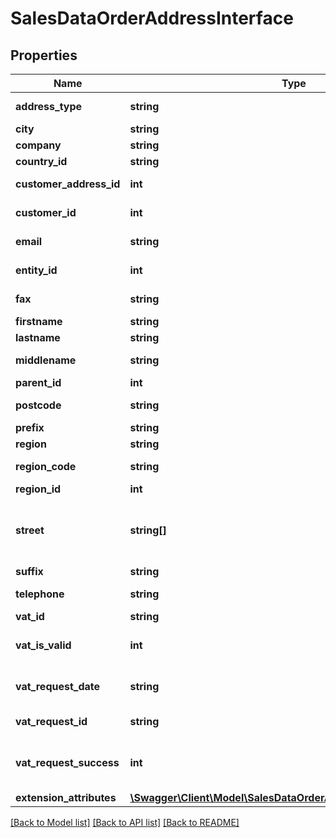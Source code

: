 # SalesDataOrderAddressInterface

## Properties
Name | Type | Description | Notes
------------ | ------------- | ------------- | -------------
**address_type** | **string** | Address type. | 
**city** | **string** | City. | 
**company** | **string** | Company. | [optional] 
**country_id** | **string** | Country ID. | 
**customer_address_id** | **int** | Country address ID. | [optional] 
**customer_id** | **int** | Customer ID. | [optional] 
**email** | **string** | Email address. | [optional] 
**entity_id** | **int** | Order address ID. | [optional] 
**fax** | **string** | Fax number. | [optional] 
**firstname** | **string** | First name. | 
**lastname** | **string** | Last name. | 
**middlename** | **string** | Middle name. | [optional] 
**parent_id** | **int** | Parent ID. | [optional] 
**postcode** | **string** | Postal code. | 
**prefix** | **string** | Prefix. | [optional] 
**region** | **string** | Region. | [optional] 
**region_code** | **string** | Region code. | [optional] 
**region_id** | **int** | Region ID. | [optional] 
**street** | **string[]** | Array of any street values. Otherwise, null. | [optional] 
**suffix** | **string** | Suffix. | [optional] 
**telephone** | **string** | Telephone number. | 
**vat_id** | **string** | VAT ID. | [optional] 
**vat_is_valid** | **int** | VAT-is-valid flag value. | [optional] 
**vat_request_date** | **string** | VAT request date. | [optional] 
**vat_request_id** | **string** | VAT request ID. | [optional] 
**vat_request_success** | **int** | VAT-request-success flag value. | [optional] 
**extension_attributes** | [**\Swagger\Client\Model\SalesDataOrderAddressExtensionInterface**](SalesDataOrderAddressExtensionInterface.md) |  | [optional] 

[[Back to Model list]](../README.md#documentation-for-models) [[Back to API list]](../README.md#documentation-for-api-endpoints) [[Back to README]](../README.md)


